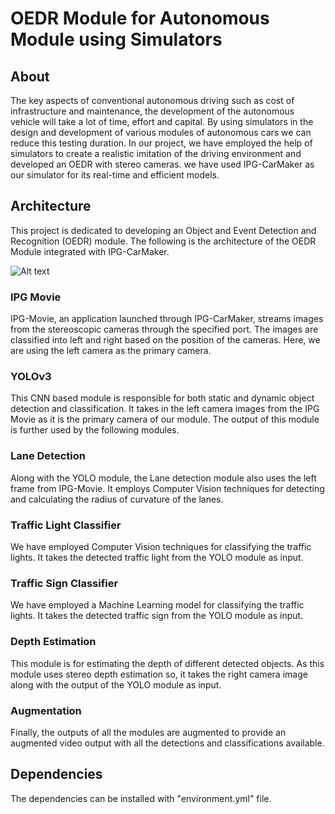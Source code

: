 # OEDR Module for Autonomous Module using Simulators
## About
The key aspects of conventional autonomous driving such as cost of infrastructure and maintenance, the development of the autonomous vehicle will take a lot of time, effort and capital. By using simulators in the design and development of various modules of autonomous cars we can reduce this testing duration. In our project, we have employed the help of simulators to create a realistic imitation of the driving environment and developed an OEDR with stereo cameras. we have used IPG-CarMaker as our simulator for its real-time and efficient models.

## Architecture
This project is dedicated to developing an Object and Event Detection and Recognition (OEDR) module. The following is the architecture of the OEDR Module integrated with IPG-CarMaker.

![Alt text](images/doc/OEDR.png?raw=true "Title")

### IPG Movie
IPG-Movie, an application launched through IPG-CarMaker, streams images from the stereoscopic cameras through the specified port.
The images are classified into left and right based on the position of the cameras. Here, we are using the left camera as the primary camera.

### YOLOv3
This CNN based module is responsible for both static and dynamic object detection and classification. It takes in the left camera images from the IPG Movie as it is the primary camera of our module. The output of this module is further used by the following modules. 

### Lane Detection
Along with the YOLO module, the Lane detection module also uses the left frame from IPG-Movie. It employs Computer Vision techniques for detecting and calculating the radius of curvature of the lanes.

### Traffic Light Classifier
We have employed Computer Vision techniques for classifying the traffic lights. It takes the detected traffic light from the YOLO module as input.

### Traffic Sign Classifier
We have employed a Machine Learning model for classifying the traffic lights. It takes the detected traffic sign from the YOLO module as input.

### Depth Estimation
This module is for estimating the depth of different detected objects. As this module uses stereo depth estimation so, it takes the right camera image along with the output of the YOLO module as input.

### Augmentation
Finally, the outputs of all the modules are augmented to provide an augmented video output with all the detections and classifications available.

## Dependencies
The dependencies can be installed with "environment.yml" file.
